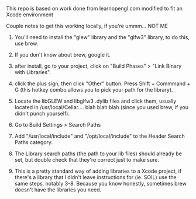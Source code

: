 This repo is based on work done from learnopengl.com  modified to fit an Xcode environment


Couple notes to get this working locally, if you're ummm... NOT ME

1. You'll need to install the "glew" library and the "glfw3" library, to do this, use brew.

2. If you don't know about brew, google it.

3. after install, go to your project, click on "Build Phases" > "Link Binary with Libraries".

4. click the plus sign, then click "Other" button.  Press Shift + Commmand + G (this hotkey combo allows you to pick your path for the library).

5. Locate the libGLEW and libglfw3 .dylib files and click them, usually located in /usr/local/Cellar.... blah blah blah (since you used brew, if you didn't punch yourself).

6. Go to Build Settings > Search Paths

7. Add "/usr/local/include" and "/opt/local/include" to the Header Search Paths category.

8. The Library search paths (the path to your lib files) should already be set, but double check that they're correct just to make sure.

9. This is a pretty standard way of adding libraries to a Xcode project, if there's a library that I didn't leave instructions for (ie. SOIL) use the same steps, notably 3-8.  Because you know honestly, sometimes brew doesn't have the libraries you need. 